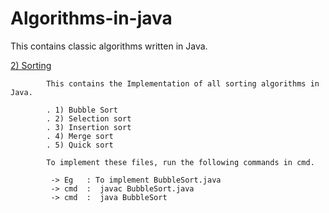 # Algorithms-in-java
This contains classic algorithms written in Java.

[2) Sorting](https://github.com/lokeshkarra/Algorithms-in-java/tree/e6b2953916f7ebc74956da641f393ee3c8f5596d/Sorting)

            This contains the Implementation of all sorting algorithms in Java.

            . 1) Bubble Sort
            . 2) Selection sort
            . 3) Insertion sort
            . 4) Merge sort
            . 5) Quick sort
            
            To implement these files, run the following commands in cmd.
            
             -> Eg   : To implement BubbleSort.java
             -> cmd  :  javac BubbleSort.java
             -> cmd  :  java BubbleSort






